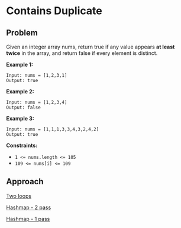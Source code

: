 # Contains Duplicate

## Problem

Given an integer array nums, return true if any value appears **at least twice** in the array, and return false if every element is distinct.

**Example 1:**

```
Input: nums = [1,2,3,1]
Output: true

```

**Example 2:**

```
Input: nums = [1,2,3,4]
Output: false

```

**Example 3:**

```
Input: nums = [1,1,1,3,3,4,3,2,4,2]
Output: true

```

**Constraints:**

- `1 <= nums.length <= 105`
- `109 <= nums[i] <= 109`

## Approach

[Two loops](Contains%20Duplicate%20daa57c3f64ba4748aa5d87bfab5d0cad/Two%20loops%20897650ccdc7443dea578f064e23d477f.md)

[Hashmap - 2 pass](Contains%20Duplicate%20daa57c3f64ba4748aa5d87bfab5d0cad/Hashmap%20-%202%20pass%208a2f7b62126c4378b6ace2593d976f32.md)

[Hashmap - 1 pass](Contains%20Duplicate%20daa57c3f64ba4748aa5d87bfab5d0cad/Hashmap%20-%201%20pass%2066098ca07ca3475b8b16e10216a91243.md)